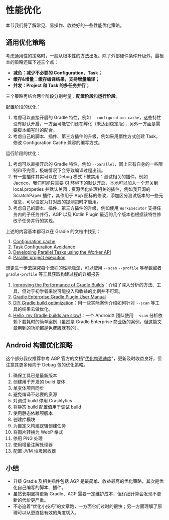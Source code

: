 # 性能优化

本节我们将了解常见、易操作、收益好的一些性能优化策略。

## 通用优化策略 

考虑通用性的策略时，一般从根本性的方法出发。除了外部硬件条件升级外，最根本的策略还属下述三个点：

- **减负：减少不必要的 Configuration、Task；**
- **缓存&增量：缓存编译结果，支持增量编译；**
- **并发：Project 和 Task 的多任务并行；**

三个策略再结合两个阶段分别考量：**配置阶段**和**运行阶段**。

配置阶段的优化：

1. 考虑可以直接开启的 Gradle 特性，例如 `--configuration-cache`，这些特性没有默认开启，一方面可能它们还在孵化（未达到稳定版），另外一方面是需要脚本编写时的配合。
2. 考虑自己的脚本、插件、第三方插件的升级，例如采用惰性方式创建 Task，修改 Configuration Cache 兼容的编写方式。

运行阶段的优化：

1. 考虑可以直接开启的 Gradle 特性，例如 `--parallel`，同上它有自身的一些限制和不完善，极端情况下会导致编译过程出错。
2. 有一些插件其实可以在 Debug 模式下被禁用：测试相关的插件，例如 Jacoco，我们可能只需要 CI 环境下的默认开启，本地可以加入一个开关到 local.propeties 并默认关闭；资源优化处理相关的插件，例如我开源的 ScratchPaper 插件，其作用于 App 图标的修改，添加区分测试版本的一些元信息，可以设定为打对应的提测包时才启用。
3. 考虑自己的脚本、插件、第三方插件的升级，例如使用 `WorkExecutor` 支持任务内的子任务并行，AGP 以及 Kotlin Plugin 最近的几个版本也根据该特性修改子任务并行的实现。

上述的内容基本都可以在 Gradle 的文档中找到：

1. [Configuration cache](https://docs.gradle.org/current/userguide/configuration_cache.html)
2. [Task Configuration Avoidance](https://docs.gradle.org/current/userguide/task_configuration_avoidance.html#task_configuration_avoidance)
3. [Developing Parallel Tasks using the Worker API](https://docs.gradle.org/current/userguide/worker_api.html#header)
4. [Parallel project execution](https://docs.gradle.org/current/userguide/multi_project_configuration_and_execution.html#sec:parallel_execution)


想更进一步去探究每个流程的性能瓶颈，可以使用 `--scan` `--profile` 等参数或者 `gradle-profile` 等工具获取构建过程的详细报告

1. [Improving the Performance of Gradle Builds](https://docs.gradle.org/current/userguide/performance.html)：介绍了深入分析的方法、工具，但对于初学者来说可能投入和收益的比例并不可观。
2. [Gradle Enterprise Gradle Plugin User Manual](https://docs.gradle.com/enterprise/gradle-plugin/?_ga=2.127298381.1900135053.1636116790-1881714751.1634284859#getting_set_up)
3. [DIY Gradle build optimization](https://alexsaveau.dev/blog/gradle/performance/diy-gradle-build-optimization)：用一些实际案例介绍如何针对 `--scan` 等工具的结果去做优化。
4. [Hello, my Gradle builds are slow!](https://medium.com/@liutikas/hello-my-gradle-builds-are-slow-483427e6eb4)：一个 AndroidX 团队使用 `--scan` 分析依赖下载耗时的简单案例（虽然是 Gradle Enterprise 商业版的案例，但这篇文章用到的功能都是免费版就有的）。


## Android 构建优化策略

这个部分我仅推荐参考 AGP 官方的文档"[优化构建速度](https://developer.android.com/studio/build/optimize-your-build)"，更新及时收益良好，但注意其更多倾向于 Debug 包的优化策略。



1. 确保工具已是最新版本
2. 创建用于开发的 build 变体
3. 单变体项目同步
4. 避免编译不必要的资源
5. 对调试 build 停用 Crashlytics
6. 将静态 build 配置值用于调试 build
7. 使用静态依赖项版本
8. 创建库模块
9. 为自定义构建逻辑创建任务
10. 将图片转换为 WebP 格式
11. 停用 PNG 处理
12. 使用增量注解处理器
13. 配置 JVM 垃圾回收器

## 小结

- 升级 Gradle 及相关插件包括 AGP 是最简单、收益最高的优化策略，其次是优化自己编写的脚本、插件。
- 虽然长期坚持更新 Gradle、AGP 需要一定维护成本，但仔细计算会发现不更新的代价更严重。
- 不必追着“优化小技巧”的文章跑，一方面它们过时的很快；另一方面理解了原理可以从更直接有效的角度切入。